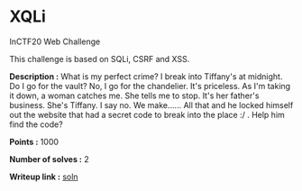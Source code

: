 # XQLi
InCTF20 Web Challenge

This challenge is based on SQLi, CSRF and XSS. 

**Description :** What is my perfect crime? I break into Tiffany's at midnight. Do I go for the vault? No, I go for the chandelier. It's priceless. As I'm taking it down, a woman catches me. She tells me to stop. It's her father's business. She's Tiffany. I say no. We make...... All that and he locked himself out the website that had a secret code to break into the place :/ . Help him find the code?

**Points :** 1000

**Number of solves :** 2

**Writeup link :** [soln](http://az3z3l.github.io)
